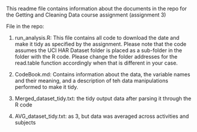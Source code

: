 
This readme file contains information about the documents in the repo for the 
Getting and Cleaning Data course assignment (assignment 3)

File in the repo:

1. run_analysis.R: This file contains all code to download the date and make it
tidy as specified by the assignment. Please note that the code assumes the 
UCI HAR Dataset folder is placed as a sub-folder in the folder with the R code. 
Please change the folder addresses for the read.table function accordingly when
that is different in your case. 

2. CodeBook.md: Contains information about the data, the variable names and their
meaning, and a description of teh data manipulations performed to make it tidy. 

3. Merged_dataset_tidy.txt: the tidy output data after parsing it through the R code

4. AVG_dataset_tidy.txt: as 3, but data was averaged across activities and subjects 

